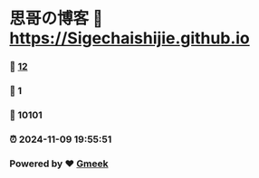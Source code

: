 # 思哥の博客 :link: https://Sigechaishijie.github.io 
### :page_facing_up: [12](https://Sigechaishijie.github.io/tag.html) 
### :speech_balloon: 1 
### :hibiscus: 10101 
### :alarm_clock: 2024-11-09 19:55:51 
### Powered by :heart: [Gmeek](https://github.com/Meekdai/Gmeek)
